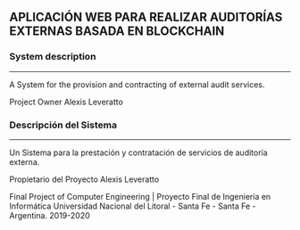 ## APLICACIÓN WEB PARA REALIZAR AUDITORÍAS EXTERNAS BASADA EN BLOCKCHAIN

### System description
------
A System for the provision and contracting of external audit services.

Project Owner
Alexis Leveratto

### Descripción del Sistema
------
Un Sistema para la prestación y contratación de servicios de auditoría externa.

Propietario del Proyecto
Alexis Leveratto


Final Project of Computer Engineering | Proyecto Final de Ingeniería en Informática
Universidad Nacional del Litoral - Santa Fe - Santa Fe - Argentina.
2019-2020
